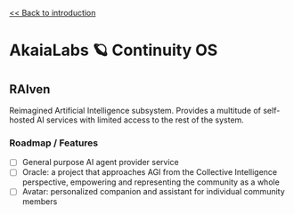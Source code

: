 [<< Back to introduction](/README.md)

# AkaiaLabs 🪐 Continuity OS

## RAIven

Reimagined Artificial Intelligence subsystem.
Provides a multitude of self-hosted AI services with limited access to the rest of the system.

### Roadmap / Features

- [ ] General purpose AI agent provider service
- [ ] Oracle: a project that approaches AGI from the Collective Intelligence perspective, empowering and representing the community as a whole
- [ ] Avatar: personalized companion and assistant for individual community members
